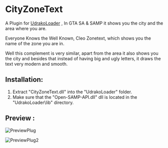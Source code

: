 # CityZoneText
A Plugin for [UdrakoLoader](https://github.com/DestroyerDarkNess/Udrakoloader) , In GTA SA &amp; SAMP it shows you the city and the area where you are.

Everyone Knows the Well Known, Cleo Zonetext, which shows you the name of the zone you are in. 

Well this complement is very similar, apart from the area it also shows you the city and besides that instead of having big and ugly letters, it draws the text very modern and smooth.

## Installation:

  1) Extract "CityZoneText.dll" into the "UdrakoLoader" folder.
  2) Make sure that the "Open-SAMP-API.dll" dll is located in the "UdrakoLoader\lib" directory.

## Preview :

![PreviewPlug](https://i.ibb.co/wwZHCzm/City-Zone-Text.png)

![PreviewPlug2](https://i.ibb.co/9ZXrX6X/sa-mp-283.png)

